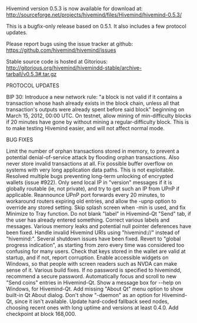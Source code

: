 Hivemind version 0.5.3 is now available for download at:
http://sourceforge.net/projects/hivemind/files/Hivemind/hivemind-0.5.3/

This is a bugfix-only release based on 0.5.1.
It also includes a few protocol updates.

Please report bugs using the issue tracker at github:
https://github.com/hivemind/hivemind/issues

Stable source code is hosted at Gitorious:
http://gitorious.org/hivemind/hivemindd-stable/archive-tarball/v0.5.3#.tar.gz

PROTOCOL UPDATES

BIP 30: Introduce a new network rule: "a block is not valid if it contains a transaction whose hash already exists in the block chain, unless all that transaction's outputs were already spent before said block" beginning on March 15, 2012, 00:00 UTC.
On testnet, allow mining of min-difficulty blocks if 20 minutes have gone by without mining a regular-difficulty block. This is to make testing Hivemind easier, and will not affect normal mode.

BUG FIXES

Limit the number of orphan transactions stored in memory, to prevent a potential denial-of-service attack by flooding orphan transactions. Also never store invalid transactions at all.
Fix possible buffer overflow on systems with very long application data paths. This is not exploitable.
Resolved multiple bugs preventing long-term unlocking of encrypted wallets
(issue #922).
Only send local IP in "version" messages if it is globally routable (ie, not private), and try to get such an IP from UPnP if applicable.
Reannounce UPnP port forwards every 20 minutes, to workaround routers expiring old entries, and allow the -upnp option to override any stored setting.
Skip splash screen when -min is used, and fix Minimize to Tray function.
Do not blank "label" in Hivemind-Qt "Send" tab, if the user has already entered something.
Correct various labels and messages.
Various memory leaks and potential null pointer deferences have been fixed.
Handle invalid Hivemind URIs using "hivemind://" instead of "hivemind:".
Several shutdown issues have been fixed.
Revert to "global progress indication", as starting from zero every time was considered too confusing for many users.
Check that keys stored in the wallet are valid at startup, and if not, report corruption.
Enable accessible widgets on Windows, so that people with screen readers such as NVDA can make sense of it.
Various build fixes.
If no password is specified to hivemindd, recommend a secure password.
Automatically focus and scroll to new "Send coins" entries in Hivemind-Qt.
Show a message box for --help on Windows, for Hivemind-Qt.
Add missing "About Qt" menu option to show built-in Qt About dialog.
Don't show "-daemon" as an option for Hivemind-Qt, since it isn't available.
Update hard-coded fallback seed nodes, choosing recent ones with long uptime and versions at least 0.4.0.
Add checkpoint at block 168,000.
